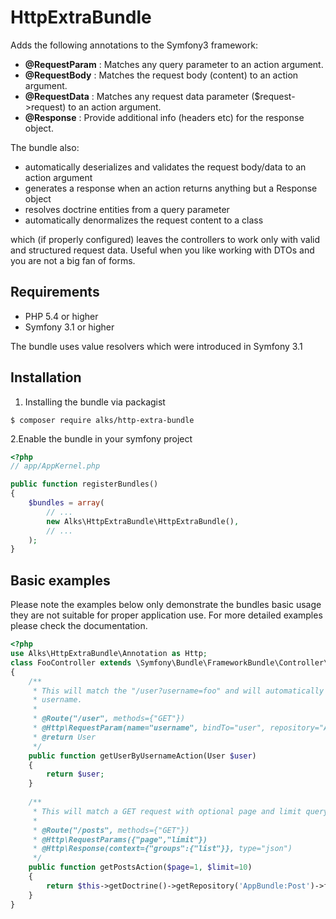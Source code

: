 # HttpExtraBundle
Adds the following annotations to the Symfony3 framework:
* **@RequestParam** : Matches any query parameter to an action argument.
* **@RequestBody** : Matches the request body (content) to an action argument.
* **@RequestData** : Matches any request data parameter ($request->request) to an action argument.
* **@Response** : Provide additional info (headers etc) for the response object.

The bundle also:
* automatically deserializes and validates the request body/data to an action argument
* generates a response when an action returns anything but a Response object
* resolves doctrine entities from a query parameter
* automatically denormalizes the request content to a class

which (if properly configured) leaves the controllers to work only with valid and structured request data. Useful when
you like working with DTOs and you are not a big fan of forms.

Requirements
-------------
* PHP 5.4 or higher
* Symfony 3.1 or higher

The bundle uses value resolvers which were introduced in Symfony 3.1

Installation
-------------
1. Installing the bundle via packagist
```
$ composer require alks/http-extra-bundle
```
2.Enable the bundle in your symfony project
```php
<?php
// app/AppKernel.php

public function registerBundles()
{
    $bundles = array(
        // ...
        new Alks\HttpExtraBundle\HttpExtraBundle(),
        // ...
    );
}
```

Basic examples
-------------
Please note the examples below only demonstrate the bundles basic usage they are not suitable for proper application use.
For more detailed examples please check the documentation.
```php
<?php
use Alks\HttpExtraBundle\Annotation as Http;
class FooController extends \Symfony\Bundle\FrameworkBundle\Controller\Controller
{
    /**
     * This will match the "/user?username=foo" and will automatically call the user repository to find a user with the foo
     * username.
     * 
     * @Route("/user", methods={"GET"})
     * @Http\RequestParam(name="username", bindTo="user", repository="AppBundle\Repository\UserRepository")
     * @return User 
     */
    public function getUserByUsernameAction(User $user)
    {
        return $user;
    }
    
    /**
     * This will match a GET request with optional page and limit query parameters like "/posts?page=3&limit=20"
     * 
     * @Route("/posts", methods={"GET"})
     * @Http\RequestParams({"page","limit"})
     * @Http\Response(context={"groups":{"list"}}, type="json")
     */
    public function getPostsAction($page=1, $limit=10)
    {
        return $this->getDoctrine()->getRepository('AppBundle:Post')->findAllByPage($page,$limit);
    }
}
```
